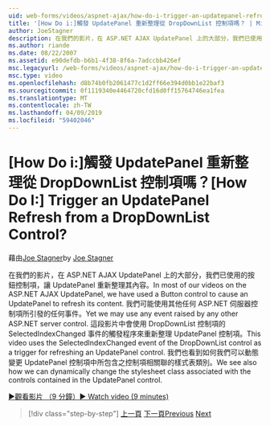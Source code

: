 ```yaml
---
uid: web-forms/videos/aspnet-ajax/how-do-i-trigger-an-updatepanel-refresh-from-a-dropdownlist-control
title: '[How Do i:]觸發 UpdatePanel 重新整理從 DropDownList 控制項嗎？ | Microsoft Docs'
author: JoeStagner
description: 在我們的影片，在 ASP.NET AJAX UpdatePanel 上的大部分，我們已使用的按鈕控制項，讓 UpdatePanel 重新整理其內容。 我們可能使用任何事件...
ms.author: riande
ms.date: 08/22/2007
ms.assetid: e90defdb-b6b1-4f38-8f6a-7adccbb426ef
msc.legacyurl: /web-forms/videos/aspnet-ajax/how-do-i-trigger-an-updatepanel-refresh-from-a-dropdownlist-control
msc.type: video
ms.openlocfilehash: d8b74b0fb2061477c1d2ff66e394d0bb1e22baf3
ms.sourcegitcommit: 0f1119340e4464720cfd16d0ff15764746ea1fea
ms.translationtype: MT
ms.contentlocale: zh-TW
ms.lasthandoff: 04/09/2019
ms.locfileid: "59402046"
---
```

# <a name="how-do-i-trigger-an-updatepanel-refresh-from-a-dropdownlist-control"></a><span data-ttu-id="2f22a-105">[How Do i:]觸發 UpdatePanel 重新整理從 DropDownList 控制項嗎？</span><span class="sxs-lookup"><span data-stu-id="2f22a-105">[How Do I:] Trigger an UpdatePanel Refresh from a DropDownList Control?</span></span>

<span data-ttu-id="2f22a-106">藉由[Joe Stagner](https://github.com/JoeStagner)</span><span class="sxs-lookup"><span data-stu-id="2f22a-106">by [Joe Stagner](https://github.com/JoeStagner)</span></span>

<span data-ttu-id="2f22a-107">在我們的影片，在 ASP.NET AJAX UpdatePanel 上的大部分，我們已使用的按鈕控制項，讓 UpdatePanel 重新整理其內容。</span><span class="sxs-lookup"><span data-stu-id="2f22a-107">In most of our videos on the ASP.NET AJAX UpdatePanel, we have used a Button control to cause an UpdatePanel to refresh its content.</span></span> <span data-ttu-id="2f22a-108">我們可能使用其他任何 ASP.NET 伺服器控制項所引發的任何事件。</span><span class="sxs-lookup"><span data-stu-id="2f22a-108">Yet we may use any event raised by any other ASP.NET server control.</span></span> <span data-ttu-id="2f22a-109">這段影片中會使用 DropDownList 控制項的 SelectedIndexChanged 事件的觸發程序來重新整理 UpdatePanel 控制項。</span><span class="sxs-lookup"><span data-stu-id="2f22a-109">This video uses the SelectedIndexChanged event of the DropDownList control as a trigger for refreshing an UpdatePanel control.</span></span> <span data-ttu-id="2f22a-110">我們也看到如何我們可以動態變更 UpdatePanel 控制項中所包含之控制項相關聯的樣式表類別。</span><span class="sxs-lookup"><span data-stu-id="2f22a-110">We see also how we can dynamically change the stylesheet class associated with the controls contained in the UpdatePanel control.</span></span>

[<span data-ttu-id="2f22a-111">&#9654;觀看影片 （9 分鐘）</span><span class="sxs-lookup"><span data-stu-id="2f22a-111">&#9654; Watch video (9 minutes)</span></span>](https://channel9.msdn.com/Blogs/ASP-NET-Site-Videos/how-do-i-trigger-an-updatepanel-refresh-from-a-dropdownlist-control)

> [!div class="step-by-step"]
> <span data-ttu-id="2f22a-112">[上一頁](how-do-i-implement-the-persistent-communications-pattern-using-web-services.md)
> [下一頁](how-do-i-create-an-aspnet-ajax-extender-from-scratch.md)</span><span class="sxs-lookup"><span data-stu-id="2f22a-112">[Previous](how-do-i-implement-the-persistent-communications-pattern-using-web-services.md)
[Next](how-do-i-create-an-aspnet-ajax-extender-from-scratch.md)</span></span>

